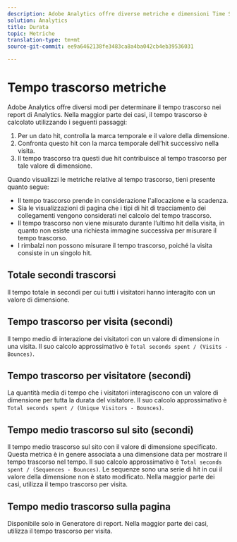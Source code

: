 ```yaml
---
description: Adobe Analytics offre diverse metriche e dimensioni Time Spent. Scopri cosa sono e come vengono calcolati.
solution: Analytics
title: Durata
topic: Metriche
translation-type: tm+mt
source-git-commit: ee9a6462138fe3483ca8a4ba042cb4eb39536031

---
```



# Tempo trascorso metriche

Adobe Analytics offre diversi modi per determinare il tempo trascorso nei report di Analytics. Nella maggior parte dei casi, il tempo trascorso è calcolato utilizzando i seguenti passaggi:

1. Per un dato hit, controlla la marca temporale e il valore della dimensione.
1. Confronta questo hit con la marca temporale dell’hit successivo nella visita.
1. Il tempo trascorso tra questi due hit contribuisce al tempo trascorso per tale valore di dimensione.

Quando visualizzi le metriche relative al tempo trascorso, tieni presente quanto segue:

* Il tempo trascorso prende in considerazione l'allocazione e la scadenza.
* Sia le visualizzazioni di pagina che i tipi di hit di tracciamento dei collegamenti vengono considerati nel calcolo del tempo trascorso.
* Il tempo trascorso non viene misurato durante l’ultimo hit della visita, in quanto non esiste una richiesta immagine successiva per misurare il tempo trascorso.
* I rimbalzi non possono misurare il tempo trascorso, poiché la visita consiste in un singolo hit.

## Totale secondi trascorsi

Il tempo totale in secondi per cui tutti i visitatori hanno interagito con un valore di dimensione.

## Tempo trascorso per visita (secondi)

Il tempo medio di interazione dei visitatori con un valore di dimensione in una visita. Il suo calcolo approssimativo è `Total seconds spent / (Visits - Bounces)`.

## Tempo trascorso per visitatore (secondi)

La quantità media di tempo che i visitatori interagiscono con un valore di dimensione per tutta la durata del visitatore. Il suo calcolo approssimativo è `Total seconds spent / (Unique Visitors - Bounces)`.

## Tempo medio trascorso sul sito (secondi)

Il tempo medio trascorso sul sito con il valore di dimensione specificato. Questa metrica è in genere associata a una dimensione data per mostrare il tempo trascorso nel tempo. Il suo calcolo approssimativo è `Total seconds spent / (Sequences - Bounces)`. Le sequenze sono una serie di hit in cui il valore della dimensione non è stato modificato. Nella maggior parte dei casi, utilizza il tempo trascorso per visita.

## Tempo medio trascorso sulla pagina

Disponibile solo in Generatore di report. Nella maggior parte dei casi, utilizza il tempo trascorso per visita.
